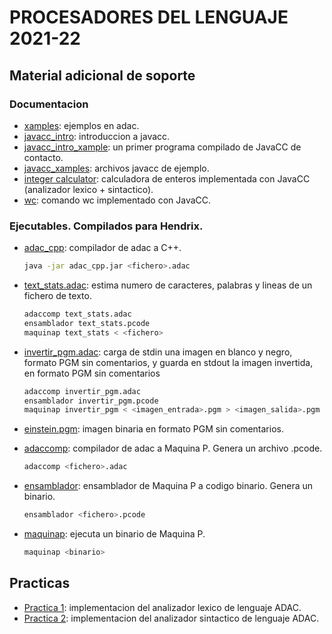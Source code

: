 # PROCESADORES DEL LENGUAJE 2021-22
## Material adicional de soporte
### Documentacion
- [xamples](https://github.com/ddevigner/pleng21-22/tree/main/doc/xamples): ejemplos en adac.
- [javacc_intro](https://github.com/ddevigner/pleng21-22/blob/main/doc/javacc_intro.pdf): introduccion a javacc.
- [javacc_intro_xample](https://github.com/ddevigner/pleng21-22/blob/main/doc/javacc_intro_xample.zip): un primer programa compilado de JavaCC de contacto.
- [javacc_xamples](https://github.com/ddevigner/pleng21-22/blob/main/doc/javacc_xamples.zip): archivos javacc de ejemplo.
- [integer calculator](https://github.com/ddevigner/pleng21-22/blob/main/doc/calc_enteros_sint.zip): calculadora de enteros implementada con JavaCC (analizador lexico + sintactico).
- [wc](https://github.com/ddevigner/pleng21-22/tree/main/doc/wc): comando wc implementado con JavaCC.

### Ejecutables. Compilados para Hendrix.
- [adac_cpp](https://github.com/ddevigner/pleng21-22/tree/main/doc/adac_cpp): compilador de adac a C++.
    ```bash
    java -jar adac_cpp.jar <fichero>.adac
    ```

- [text_stats.adac](https://github.com/ddevigner/pleng21-22/blob/main/doc/text_stats.adac): estima numero de caracteres, palabras y lineas de un fichero de texto.
    ```bash
    adaccomp text_stats.adac
    ensamblador text_stats.pcode
    maquinap text_stats < <fichero>
    ```

- [invertir_pgm.adac](https://github.com/ddevigner/pleng21-22/blob/main/doc/invertir_pgm.adac): carga de stdin una imagen en blanco y negro, formato PGM sin comentarios, y guarda en stdout la imagen invertida, en formato PGM sin comentarios
    ```bash
    adaccomp invertir_pgm.adac
    ensamblador invertir_pgm.pcode
    maquinap invertir_pgm < <imagen_entrada>.pgm > <imagen_salida>.pgm
    ```

- [einstein.pgm](https://github.com/ddevigner/pleng21-22/blob/main/doc/einstein.pgm): imagen binaria en formato PGM sin comentarios.

- [adaccomp](https://github.com/ddevigner/pleng21-22/blob/main/doc/adaccomp): compilador de adac a Maquina P. Genera un archivo .pcode.
    ```bash
    adaccomp <fichero>.adac
    ```

- [ensamblador](https://github.com/ddevigner/pleng21-22/blob/main/doc/ensamblador): ensamblador de Maquina P a codigo binario. Genera un binario.
    ```bash
    ensamblador <fichero>.pcode
    ```

- [maquinap](https://github.com/ddevigner/pleng21-22/blob/main/doc/maquinap): ejecuta un binario de Maquina P.
    ```bash
    maquinap <binario>
    ```

## Practicas
- [Practica 1](https://github.com/ddevigner/pleng21-22/tree/main/practica_1): implementacion del analizador lexico de lenguaje ADAC.
- [Practica 2](https://github.com/ddevigner/pleng21-22/tree/main/practica_2): implementacion del analizador sintactico de lenguaje ADAC.

